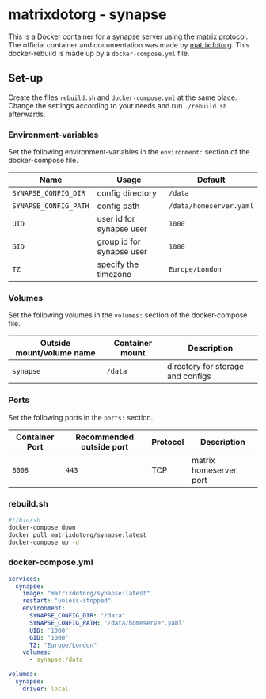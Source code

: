 # matrixdotorg - synapse

This is a [Docker](/wiki/docker.md) container for a synapse server using the
[matrix](../matrix.md) protocol.
The official container and documentation was made by
[matrixdotorg](https://hub.docker.com/matrixdotorg/synapse).
This docker-rebuild is made up by a `docker-compose.yml` file.

## Set-up

Create the files `rebuild.sh` and `docker-compose.yml` at the same place.
Change the settings according to your needs and run `./rebuild.sh` afterwards.

### Environment-variables

Set the following environment-variables in the `environment:` section of the
docker-compose file.

| Name                  | Usage                     | Default                 |
| --------------------- | ------------------------- | ----------------------- |
| `SYNAPSE_CONFIG_DIR`  | config directory          | `/data`                 |
| `SYNAPSE_CONFIG_PATH` | config path               | `/data/homeserver.yaml` |
| `UID`                 | user id for synapse user  | `1000`                  |
| `GID`                 | group id for synapse user | `1000`                  |
| `TZ`                  | specify the timezone      | `Europe/London`         |

### Volumes

Set the following volumes in the `volumes:` section of the docker-compose file.

| Outside mount/volume name | Container mount | Description                       |
| ------------------------- | --------------- | --------------------------------- |
| `synapse`                 | `/data`         | directory for storage and configs |

### Ports

Set the following ports in the `ports:` section.

| Container Port | Recommended outside port | Protocol | Description            |
| -------------- | ------------------------ | -------- | ---------------------- |
| `8008`         | `443`                    | TCP      | matrix homeserver port |

### rebuild.sh

```sh
#!/bin/sh
docker-compose down
docker pull matrixdotorg/synapse:latest
docker-compose up -d
```

### docker-compose.yml

```yml
services:
  synapse:
    image: "matrixdotorg/synapse:latest"
    restart: "unless-stopped"
    environment:
      SYNAPSE_CONFIG_DIR: "/data"
      SYNAPSE_CONFIG_PATH: "/data/homeserver.yaml"
      UID: "1000"
      GID: "1000"
      TZ: "Europe/London"
    volumes:
      - synapse:/data

volumes:
  synapse:
    driver: local
```
